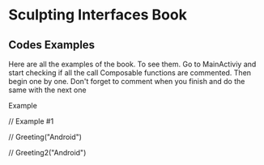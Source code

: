<h1> Sculpting Interfaces Book </h1>

<h2> Codes Examples </h2>

<p>Here are all the examples of the book. To see them. Go to MainActiviy and start checking if all the call Composable functions are commented. Then 
begin one by one. Don't forget to comment when you finish and do the same with the next one </p>

<p> Example</p>

  // Example #1
<p>  
  // Greeting("Android") 
</p>
<p>
  // Greeting2("Android")
</p>




